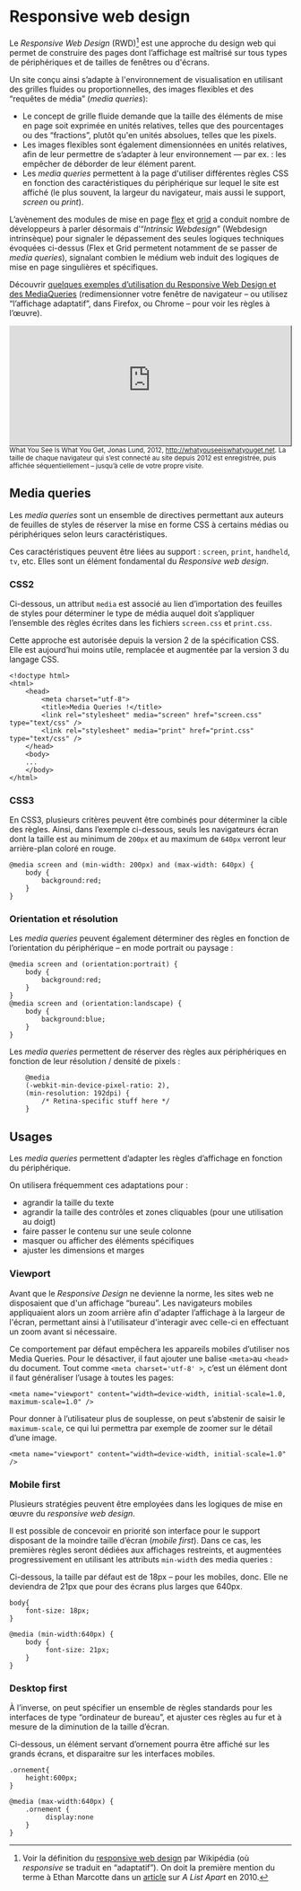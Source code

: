 # Responsive web design

Le _Responsive Web Design_ (RWD)[^wp] est une approche du design web qui permet de construire des pages dont l’affichage est maîtrisé sur tous types de périphériques et de tailles de fenêtres ou d'écrans.

Un site conçu ainsi s’adapte à l'environnement de visualisation en utilisant des grilles fluides ou proportionnelles, des images flexibles et des “requêtes de média” (_media queries_):

*   Le concept de grille fluide demande que la taille des éléments de mise en page soit exprimée en unités relatives, telles que des pourcentages ou des “fractions”, plutôt qu'en unités absolues, telles que les pixels.
*   Les images flexibles sont également dimensionnées en unités relatives, afin de leur permettre de s’adapter à leur environnement — par ex. : les empêcher de déborder de leur élément parent.
*   Les _media queries_ permettent à la page d'utiliser différentes règles CSS en fonction des caractéristiques du périphérique sur lequel le site est affiché (le plus souvent, la largeur du navigateur, mais aussi le support, _screen_ ou _print_).

[^wp]: Voir la définition du [responsive web design](https://fr.wikipedia.org/wiki/Site_web_adaptatif) par Wikipédia (où _responsive_ se traduit en “adaptatif”). On doit la première mention du terme à Ethan Marcotte dans un [article](http://alistapart.com/article/responsive-web-design) sur _A List Apart_ en 2010.

L’avènement des modules de mise en page [flex](flexbox) et [grid](grid) a conduit nombre de développeurs à parler désormais d’“_Intrinsic Webdesign_” (Webdesign intrinsèque) pour signaler le dépassement des seules logiques techniques évoquées ci-dessus (Flex et Grid permetent notamment de se passer de _media queries_), signalant combien le médium web induit des logiques de mise en page singulières et spécifiques.

Découvrir [quelques exemples d’utilisation du Responsive Web Design et des MediaQueries](../../../exemples/#rwd) (redimensionner votre fenêtre de navigateur – ou utilisez “l’affichage adaptatif”, dans Firefox, ou Chrome – pour voir les règles à l’œuvre).


<div style="padding:42.5% 0 0 0;position:relative;border-right:1px solid;border-bottom:1px solid;"><iframe src="https://whatyouseeiswhatyouget.net/" style="position:absolute;top:0;left:0;width:100%;height:100%;" frameborder="0" allow="autoplay; fullscreen" allowfullscreen></iframe></div>
<small>What You See Is What You Get, Jonas Lund, 2012, <a href="http://whatyouseeiswhatyouget.net">http://whatyouseeiswhatyouget.net</a>. La taille de chaque navigateur qui s’est connecté au site depuis 2012 est enregistrée, puis affichée séquentiellement – jusqu’à celle de votre propre visite.</small>

<div id="media-queries"></div>

## Media queries

Les _media queries_ sont un ensemble de directives permettant aux auteurs de feuilles de styles de réserver la mise en forme CSS à certains médias ou périphériques selon leurs caractéristiques.

Ces caractéristiques peuvent être liées au support : `screen`, `print`, `handheld`, `tv`, etc. Elles sont un élément fondamental du _Responsive web design_.

### CSS2

Ci-dessous, un attribut `media` est associé au lien d’importation des feuilles de styles pour déterminer le type de média auquel doit s’appliquer l’ensemble des règles écrites dans les fichiers `screen.css` et `print.css`.

Cette approche est autorisée depuis la version 2 de la spécification CSS. Elle est aujourd’hui moins utile, remplacée et augmentée par la version 3 du langage CSS.

    <!doctype html>
    <html>
        <head>
            <meta charset="utf-8">
            <title>Media Queries !</title>
            <link rel="stylesheet" media="screen" href="screen.css" type="text/css" />
            <link rel="stylesheet" media="print" href="print.css" type="text/css" />
        </head>
        <body>
        ...
        </body>
    </html>

### CSS3

En CSS3, plusieurs critères peuvent être combinés pour déterminer la cible des règles. Ainsi, dans l’exemple ci-dessous, seuls les navigateurs écran dont la taille est au minimum de `200px` et au maximum de `640px` verront leur arrière-plan coloré en rouge.

    @media screen and (min-width: 200px) and (max-width: 640px) {
        body {
            background:red;
        }
    }

### Orientation et résolution

Les _media queries_ peuvent également déterminer des règles en fonction de l’orientation du périphérique – en mode portrait ou paysage :

    @media screen and (orientation:portrait) {
        body {
            background:red;
        }
    }
    @media screen and (orientation:landscape) {
        body {
            background:blue;
        }
    }

Les _media queries_ permettent de réserver des règles aux périphériques en fonction de leur résolution / densité de pixels :
```
    @media
    (-webkit-min-device-pixel-ratio: 2),
    (min-resolution: 192dpi) {
        /* Retina-specific stuff here */
    }
```

<div id="usages"></div>

## Usages

Les _media queries_ permettent d’adapter les règles d’affichage en fonction du périphérique.

On utilisera fréquemment ces adaptations pour :

*   agrandir la taille du texte
*   agrandir la taille des contrôles et zones cliquables (pour une utilisation au doigt)
*   faire passer le contenu sur une seule colonne
*   masquer ou afficher des éléments spécifiques
*   ajuster les dimensions et marges

### Viewport

Avant que le *Responsive Design* ne devienne la norme, les sites web ne disposaient que d'un affichage “bureau”. Les navigateurs mobiles appliquaient alors un zoom arrière afin d'adapter l’affichage à la largeur de l'écran, permettant ainsi à l'utilisateur d'interagir avec celle-ci en effectuant un zoom avant si nécessaire.

Ce comportement par défaut empêchera les appareils mobiles d’utiliser nos Media Queries. Pour le désactiver, il faut ajouter une balise `<meta>`au `<head>` du document. Tout comme `<meta charset='utf-8' >`, c’est un élément dont il faut généraliser l’usage à toutes les pages:

```
<meta name="viewport" content="width=device-width, initial-scale=1.0, maximum-scale=1.0" />
```

Pour donner à l’utilisateur plus de souplesse, on peut s’abstenir de saisir le `maximum-scale`, ce qui lui permettra par exemple de zoomer sur le détail d’une image.

```
<meta name="viewport" content="width=device-width, initial-scale=1.0" />
```


### Mobile first

Plusieurs stratégies peuvent être employées dans les logiques de mise en œuvre du _responsive web design_.

Il est possible de concevoir en priorité son interface pour le support disposant de la moindre taille d’écran (_mobile first_). Dans ce cas, les premières règles seront dédiées aux affichages restreints, et augmentées progressivement en utilisant les attributs `min-width` des media queries :

Ci-dessous, la taille par défaut est de 18px – pour les mobiles, donc. Elle ne deviendra de 21px que pour des écrans plus larges que 640px.

    body{
        font-size: 18px;
    }

    @media (min-width:640px) {
        body {
             font-size: 21px;
        }
    }

### Desktop first

À l’inverse, on peut spécifier un ensemble de règles standards pour les interfaces de type “ordinateur de bureau”, et ajuster ces règles au fur et à mesure de la diminution de la taille d’écran.

Ci-dessous, un élément servant d’ornement pourra être affiché sur les grands écrans, et disparaitre sur les interfaces mobiles.

    .ornement{
        height:600px;
    }

    @media (max-width:640px) {
        .ornement {
             display:none
        }
    }

